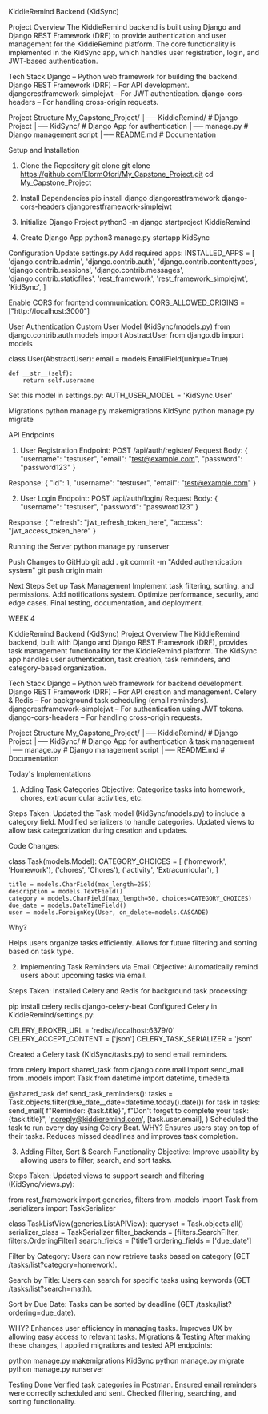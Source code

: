


KiddieRemind Backend (KidSync)

Project Overview
The KiddieRemind backend is built using Django and Django REST Framework (DRF) to provide authentication and user management for the KiddieRemind platform. The core functionality is implemented in the KidSync app, which handles user registration, login, and JWT-based authentication.

Tech Stack
Django – Python web framework for building the backend.
Django REST Framework (DRF) – For API development.
djangorestframework-simplejwt – For JWT authentication.
django-cors-headers – For handling cross-origin requests.

Project Structure
My_Capstone_Project/
│── KiddieRemind/  # Django Project
│── KidSync/       # Django App for authentication
│── manage.py      # Django management script
│── README.md      # Documentation

Setup and Installation
1. Clone the Repository
git clone git clone https://github.com/ElormOfori/My_Capstone_Project.git
cd My_Capstone_Project


2. Install Dependencies
pip install django djangorestframework django-cors-headers djangorestframework-simplejwt

4. Initialize Django Project
python3 -m django startproject KiddieRemind

5. Create Django App
python3 manage.py startapp KidSync

Configuration
Update settings.py
Add required apps:
INSTALLED_APPS = [
    'django.contrib.admin',
    'django.contrib.auth',
    'django.contrib.contenttypes',
    'django.contrib.sessions',
    'django.contrib.messages',
    'django.contrib.staticfiles',
    'rest_framework',
    'rest_framework_simplejwt',
    'KidSync',
]

Enable CORS for frontend communication:
CORS_ALLOWED_ORIGINS = ["http://localhost:3000"]

User Authentication
Custom User Model (KidSync/models.py)
from django.contrib.auth.models import AbstractUser
from django.db import models

class User(AbstractUser):
    email = models.EmailField(unique=True)
    
    def __str__(self):
        return self.username

Set this model in settings.py:
AUTH_USER_MODEL = 'KidSync.User'

Migrations
python manage.py makemigrations KidSync
python manage.py migrate

API Endpoints
1. User Registration
Endpoint: POST /api/auth/register/
Request Body:
{
    "username": "testuser",
    "email": "test@example.com",
    "password": "password123"
}

Response:
{
    "id": 1,
    "username": "testuser",
    "email": "test@example.com"
}

2. User Login
Endpoint: POST /api/auth/login/
Request Body:
{
    "username": "testuser",
    "password": "password123"
}

Response:
{
    "refresh": "jwt_refresh_token_here",
    "access": "jwt_access_token_here"
}

Running the Server
python manage.py runserver

Push Changes to GitHub
git add .
git commit -m "Added authentication system"
git push origin main


Next Steps
Set up Task Management
Implement task filtering, sorting, and permissions.
Add notifications system.
Optimize performance, security, and edge cases.
Final testing, documentation, and deployment.





WEEK 4

KiddieRemind Backend (KidSync)
Project Overview
The KiddieRemind backend, built with Django and Django REST Framework (DRF), provides task management functionality for the KiddieRemind platform. The KidSync app handles user authentication, task creation, task reminders, and category-based organization.

Tech Stack
Django – Python web framework for backend development.
Django REST Framework (DRF) – For API creation and management.
Celery & Redis – For background task scheduling (email reminders).
djangorestframework-simplejwt – For authentication using JWT tokens.
django-cors-headers – For handling cross-origin requests.


Project Structure
My_Capstone_Project/
│── KiddieRemind/  # Django Project
│── KidSync/       # Django App for authentication & task management
│── manage.py      # Django management script
│── README.md      # Documentation


Today's Implementations
1. Adding Task Categories
Objective: Categorize tasks into homework, chores, extracurricular activities, etc.

Steps Taken:
Updated the Task model (KidSync/models.py) to include a category field.
Modified serializers to handle categories.
Updated views to allow task categorization during creation and updates.

Code Changes:

class Task(models.Model):
    CATEGORY_CHOICES = [
        ('homework', 'Homework'),
        ('chores', 'Chores'),
        ('activity', 'Extracurricular'),
    ]
    
    title = models.CharField(max_length=255)
    description = models.TextField()
    category = models.CharField(max_length=50, choices=CATEGORY_CHOICES)
    due_date = models.DateTimeField()
    user = models.ForeignKey(User, on_delete=models.CASCADE)
Why?

Helps users organize tasks efficiently.
Allows for future filtering and sorting based on task type.


2. Implementing Task Reminders via Email
Objective: Automatically remind users about upcoming tasks via email.

Steps Taken:
Installed Celery and Redis for background task processing:

pip install celery redis django-celery-beat
Configured Celery in KiddieRemind/settings.py:

CELERY_BROKER_URL = 'redis://localhost:6379/0'
CELERY_ACCEPT_CONTENT = ['json']
CELERY_TASK_SERIALIZER = 'json'

Created a Celery task (KidSync/tasks.py) to send email reminders.

from celery import shared_task
from django.core.mail import send_mail
from .models import Task
from datetime import datetime, timedelta

@shared_task
def send_task_reminders():
    tasks = Task.objects.filter(due_date__date=datetime.today().date())
    for task in tasks:
        send_mail(
            f"Reminder: {task.title}",
            f"Don't forget to complete your task: {task.title}",
            'noreply@kiddieremind.com',
            [task.user.email],
        )
Scheduled the task to run every day using Celery Beat.
WHY?
Ensures users stay on top of their tasks.
Reduces missed deadlines and improves task completion.


3. Adding Filter, Sort & Search Functionality
Objective: Improve usability by allowing users to filter, search, and sort tasks.

Steps Taken:
Updated views to support search and filtering (KidSync/views.py):

from rest_framework import generics, filters
from .models import Task
from .serializers import TaskSerializer

class TaskListView(generics.ListAPIView):
    queryset = Task.objects.all()
    serializer_class = TaskSerializer
    filter_backends = [filters.SearchFilter, filters.OrderingFilter]
    search_fields = ['title']
    ordering_fields = ['due_date']

Filter by Category:
Users can now retrieve tasks based on category (GET /tasks/list?category=homework).

Search by Title:
Users can search for specific tasks using keywords (GET /tasks/list?search=math).

Sort by Due Date:
Tasks can be sorted by deadline (GET /tasks/list?ordering=due_date).

WHY?
Enhances user efficiency in managing tasks.
Improves UX by allowing easy access to relevant tasks.
Migrations & Testing
After making these changes, I applied migrations and tested API endpoints:


python manage.py makemigrations KidSync
python manage.py migrate
python manage.py runserver


Testing Done
Verified task categories in Postman.
Ensured email reminders were correctly scheduled and sent.
Checked filtering, searching, and sorting functionality.

